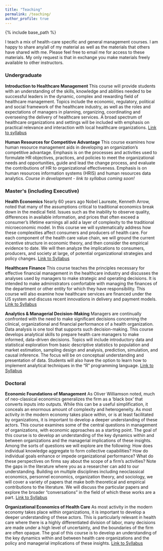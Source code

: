 ```yaml
---
title: "Teaching"
permalink: /teaching/
author_profile: true
---
```


{% include base_path %}

I teach a mix of health-care specific and general management courses. I am happy to share any/all of my material as well as the materials that others have shared with me. Please feel free to email me for access to these materials. My only request is that in exchange you make materials freely available to other instructors.

<H3>Undergraduate</H3>

<p><b>Introduction to Healthcare Management</b> This course will provide students with an understanding of the skills, knowledge and abilities needed to be successful leaders in the dynamic, complex and rewarding field of healthcare management. Topics include the economic, regulatory, political and social framework of the healthcare industry, as well as the roles and expectations of managers in planning, organizing, coordinating and overseeing the delivery of healthcare services. A broad spectrum of healthcare organizations and settings will be included with emphasis on practical relevance and interaction with local healthcare organizations.  <a href="/images/Fall-2023-MGT-4103-001-Introduction-to-Healthcare-Management">Link to syllabus</a> </p> 


<p><b>Human Resources for Competitive Advantage</b>  This course examines how human resource management aids in developing an organization’s competitive advantage. Emphasis is on the processes and activities used to formulate HR objectives, practices, and policies to meet the organizational needs and opportunities, guide and lead the change process, and evaluate the contributions of HR to organizational effectiveness. Emphasis is on human resources information systems (HRIS) and human resources data analytics. <i> Course in development - link to syllabus coming soon!</i>  </p> 


<H3>Master's (including Executive)</H3>

<p><b>Health Economics</b>   Nearly 60 years ago Nobel Laureate, Kenneth Arrow, noted that many of the assumptions critical to traditional economics break down in the medical field. Issues such as the inability to observe quality, differences in available information, and prices that often exceed a consumer’s lifetime earnings all add a layer of complexity to the traditional microeconomic model. In this course we will systematically address how these complexities affect consumers and producers of health care. For each component of the health care value chain, we will ground the current incentive structure in economic theory, and then consider the empirical evidence to date. We will then analyze the implications to consumers, producers, and society at large, of potential organizational strategies and policy changes. <a href="https://www.dropbox.com/scl/fi/kr3akg7i2qa0pcd3z1niq/Syllabus-eMBA-2023.pdf?rlkey=ww3ubn8ajnbxdrvpd0sqq5klo&dl=0">Link to Syllabus</a> </p> 

<b>Healthcare Finance</b>  This course teaches the principles necessary for effective financial management in the healthcare industry and discusses the analyses used by managers to make strategic and operating decisions. It is intended to make administrators comfortable with managing the finances of the department or other entity for which they have responsibility. This course will also examine how healthcare services are financed under the US system and discuss recent innovations in delivery and payment models. <a href="https://www.dropbox.com/scl/fi/e7ovupxf4fa4ypckd10tf/MSPH_HPM_EXEC-P8533-Healthcare-Finance-Syllabus.pdf?rlkey=00w4c4882u304hcdkjtdsemqc&dl=0">Link to Syllabus</a> 



<b>Analytics & Managerial Decision-Making</b>  Managers are continually confronted with the need to make significant decisions concerning the clinical, organizational and financial performance of a health organization. Data analysis is one tool that supports such decision-making. This course develops analytical skills to prepare health care managers to make informed, data-driven decisions. Topics will include introductory data and statistical exploration from basic descriptive statistics to population and market estimation, sampling design and analysis, prediction, simulation, and causal inference. The focus will be on conceptual understanding and presentation of data. Students will also have the option to learn how to implement analytical techniques in the “R” programming language. <a href="https://www.dropbox.com/scl/fi/rc4vjlns82ed2kmfv7ldn/Syllabus.pdf?rlkey=zmz5pteptik4d33e2mqgwgifx&dl=0">Link to Syllabus</a> 





<H3>Doctoral</H3>

<p><b>Economic Foundations of Management</b> As Oliver Williamson noted, much of neo-classical economics generalizes the firm as a ‘black box’ that converts inputs into outputs. While this can be a useful simplification, it conceals an enormous amount of complexity and heterogeneity. As most activity in the modern economy takes place within, or is at least facilitated by organizations, it is important to develop a deeper understanding of these actors. This course examines some of the central questions in management of organizations, with economic approaches as a starting point. The goal of this course is to develop an understanding of the key dynamics within and between organizations and the managerial implications of these insights. Among the sorts of questions we will explore are the following: How does individual knowledge aggregate to form collective capabilities? How do individual goals enhance or impede organizational performance? What do these perspectives on firms say about the scope of a firm’s activities? Note the gaps in the literature where you as a researcher can add to our understanding.
Building on multiple disciplines including neoclassical economics, personnel economics, organization theory, and sociology, we will cover a variety of papers that make both theoretical and empirical contributions to the literature. We will discuss the particular papers and explore the broader “conversations” in the field of which these works are a part.  <a href="https://www.dropbox.com/scl/fi/z856plvvqwdo1l5e1bwr0/Syllabus_MGT_7073.pdf?rlkey=i6n6j1hm0wxvzr5vkj4ss59k6&dl=0">Link to Syllabus</a> </p> 


<p><b>Organizational Economics of Health Care</b>  As most activity in the modern economy takes place within organizations, it is important to develop a deeper understanding of these actors. This is particularly relevant in health care where there is a highly differentiated division of labor, many decisions are made under a high level of uncertainty, and the boundaries of the firm are often opaque. The goal of this course is to develop an understanding of the key dynamics within  and between health care organizations and the policy and managerial implications of these insights. <a href="/images/Org Econ of HC Syllabus.pdf">Link to Syllabus</a>




</p>
